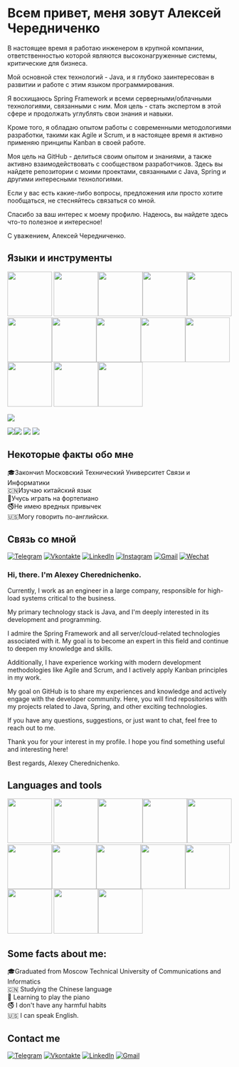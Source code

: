 # Всем привет, меня зовут Алексей Чередниченко

В настоящее время я работаю инженером в крупной компании, ответственностью которой являются высоконагруженные системы, критические для бизнеса.

Мой основной стек технологий - Java, и я глубоко заинтересован в развитии и работе с этим языком программирования.

Я восхищаюсь Spring Framework и всеми серверными/облачными технологиями, связанными с ним. Моя цель - стать экспертом в этой сфере и продолжать углублять свои знания и навыки.

Кроме того, я обладаю опытом работы с современными методологиями разработки, такими как Agile и Scrum, и в настоящее время я активно применяю принципы Kanban в своей работе.

Моя цель на GitHub - делиться своим опытом и знаниями, а также активно взаимодействовать с сообществом разработчиков. Здесь вы найдете репозитории с моими проектами, связанными с Java, Spring и другими интересными технологиями.

Если у вас есть какие-либо вопросы, предложения или просто хотите пообщаться, не стесняйтесь связаться со мной.

Спасибо за ваш интерес к моему профилю. Надеюсь, вы найдете здесь что-то полезное и интересное!

С уважением,
Алексей Чередниченко.







## Языки и инструменты

<img src="https://cdn.jsdelivr.net/gh/devicons/devicon/icons/java/java-original-wordmark.svg" width="100" height="100" /> <img src="https://cdn.jsdelivr.net/gh/devicons/devicon/icons/spring/spring-original-wordmark.svg" width="100" height="100" /><img src="https://cdn.jsdelivr.net/gh/devicons/devicon/icons/intellij/intellij-original-wordmark.svg" width="100" height="100" /><img src="https://cdn.jsdelivr.net/gh/devicons/devicon/icons/linux/linux-original.svg" width="100" height="100" /><img src="https://cdn.jsdelivr.net/gh/devicons/devicon/icons/postgresql/postgresql-plain-wordmark.svg" width="100" height="100"/><img src="https://cdn.jsdelivr.net/gh/devicons/devicon/icons/apachekafka/apachekafka-original-wordmark.svg" width="100" height="100"/><img src="https://cdn.jsdelivr.net/gh/devicons/devicon/icons/nginx/nginx-original.svg" width="100" height="100"/><img src="https://cdn.jsdelivr.net/gh/devicons/devicon/icons/redis/redis-plain-wordmark.svg" width="100" height="100" /><img src="https://cdn.jsdelivr.net/gh/devicons/devicon/icons/grafana/grafana-original-wordmark.svg" width="100" height="100" /><img src="https://cdn.jsdelivr.net/gh/devicons/devicon/icons/vim/vim-plain.svg" width="100" height="100" /><img src="https://cdn.jsdelivr.net/gh/devicons/devicon/icons/python/python-original-wordmark.svg" width="100" height="100" /> <img src="https://cdn.jsdelivr.net/gh/devicons/devicon/icons/jira/jira-original-wordmark.svg" width="100" height="100" /><img src="https://cdn.jsdelivr.net/gh/devicons/devicon/icons/confluence/confluence-original-wordmark.svg" width="100" height="100" />


<img src="https://www.codewars.com/users/Alaxay8/badges/large"/>

![](http://github-profile-summary-cards.vercel.app/api/cards/repos-per-language?username=Alaxay8&theme=dark)![](http://github-profile-summary-cards.vercel.app/api/cards/most-commit-language?username=Alaxay8&theme=dark)
![](http://github-profile-summary-cards.vercel.app/api/cards/stats?username=Alaxay8&theme=dark)
![](http://github-profile-summary-cards.vercel.app/api/cards/profile-details?username=Alaxay8&theme=dark)





## Некоторые факты обо мне
🎓Закончил Московский Технический Университет Связи и Информатики\
🇨🇳Изучаю китайский язык\
🎹Учусь играть на фортепиано\
🚭Не имею вредных привычек\
🇺🇸Могу говорить по-английски.






## Связь со мной
[![Telegram](https://img.shields.io/badge/-Telegram-090909?style=for-the-badge&logo=telegram&logoColor=27A0D9)](https://t.me/alaxay)
[![Vkontakte](https://img.shields.io/badge/-Vkontakte-090909?style=for-the-badge&logo=Vk&logoColor=4F7DB3)](https://vk.com/alaxay)
[![LinkedIn](https://img.shields.io/badge/-LinkedIn-090909?style=for-the-badge&logo=linkedin&logoColor=007BB6)](https://www.linkedin.com/in/alexey-cherednichenko-b7b61b174/)
[![Instagram](https://img.shields.io/badge/-instagram-090909?style=for-the-badge&logo=instagram&logoColor=007BB6)](https://instagram.com/alaxay8/)
[![Gmail](https://img.shields.io/badge/-gmail-090909?style=for-the-badge&logo=gmail&logoColor=#8B0000)](mailto:alaxay8@gmail.com)
[![Wechat](https://img.shields.io/badge/-wechat-090909?style=for-the-badge&logo=wechat&logoColor=#8B0000)](https://msngr.link/wc/alaxay8)







### Hi, there. I'm Alexey Cherednichenko.

Currently, I work as an engineer in a large company, responsible for high-load systems critical to the business. 

My primary technology stack is Java, and I'm deeply interested in its development and programming.

I admire the Spring Framework and all server/cloud-related technologies associated with it. My goal is to become an expert in this field and continue to deepen my knowledge and skills.

Additionally, I have experience working with modern development methodologies like Agile and Scrum, and I actively apply Kanban principles in my work.

My goal on GitHub is to share my experiences and knowledge and actively engage with the developer community. Here, you will find repositories with my projects related to Java, Spring, and other exciting technologies.

If you have any questions, suggestions, or just want to chat, feel free to reach out to me.

Thank you for your interest in my profile. I hope you find something useful and interesting here!

Best regards,
Alexey Cherednichenko.

## Languages and tools

<img src="https://cdn.jsdelivr.net/gh/devicons/devicon/icons/java/java-original-wordmark.svg" width="100" height="100" /> <img src="https://cdn.jsdelivr.net/gh/devicons/devicon/icons/spring/spring-original-wordmark.svg" width="100" height="100" /><img src="https://cdn.jsdelivr.net/gh/devicons/devicon/icons/intellij/intellij-original-wordmark.svg" width="100" height="100" /><img src="https://cdn.jsdelivr.net/gh/devicons/devicon/icons/linux/linux-original.svg" width="100" height="100" /><img src="https://cdn.jsdelivr.net/gh/devicons/devicon/icons/postgresql/postgresql-plain-wordmark.svg" width="100" height="100"/><img src="https://cdn.jsdelivr.net/gh/devicons/devicon/icons/apachekafka/apachekafka-original-wordmark.svg" width="100" height="100"/><img src="https://cdn.jsdelivr.net/gh/devicons/devicon/icons/nginx/nginx-original.svg" width="100" height="100"/><img src="https://cdn.jsdelivr.net/gh/devicons/devicon/icons/redis/redis-plain-wordmark.svg" width="100" height="100" /><img src="https://cdn.jsdelivr.net/gh/devicons/devicon/icons/grafana/grafana-original-wordmark.svg" width="100" height="100" /><img src="https://cdn.jsdelivr.net/gh/devicons/devicon/icons/vim/vim-plain.svg" width="100" height="100" /><img src="https://cdn.jsdelivr.net/gh/devicons/devicon/icons/python/python-original-wordmark.svg" width="100" height="100" /> <img src="https://cdn.jsdelivr.net/gh/devicons/devicon/icons/jira/jira-original-wordmark.svg" width="100" height="100" /><img src="https://cdn.jsdelivr.net/gh/devicons/devicon/icons/confluence/confluence-original-wordmark.svg" width="100" height="100" />


## Some facts about me:

🎓Graduated from Moscow Technical University of Communications and Informatics\
🇨🇳 Studying the Chinese language\
🎹 Learning to play the piano\
🚭 I don't have any harmful habits\
🇺🇸 I can speak English.


## Contact me
[![Telegram](https://img.shields.io/badge/-Telegram-090909?style=for-the-badge&logo=telegram&logoColor=27A0D9)](https://t.me/alaxay)
[![Vkontakte](https://img.shields.io/badge/-Vkontakte-090909?style=for-the-badge&logo=Vk&logoColor=4F7DB3)](https://vk.com/alaxay)
[![LinkedIn](https://img.shields.io/badge/-LinkedIn-090909?style=for-the-badge&logo=linkedin&logoColor=007BB6)](https://www.linkedin.com/in/alexey-cherednichenko-b7b61b174/)
[![Gmail](https://img.shields.io/badge/-gmail-090909?style=for-the-badge&logo=gmail&logoColor=#8B0000)](mailto:alaxay8@gmail.com)
